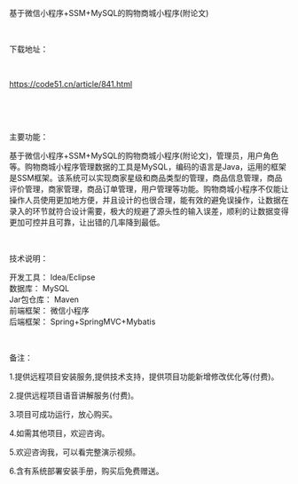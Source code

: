 <p>基于微信小程序+SSM+MySQL的购物商城小程序(附论文)</p>

<p>&nbsp;</p>

<p>下载地址：</p>

<p>&nbsp;</p>

<p><a href="http://code51.cn/article/841.html">https://code51.cn/article/841.html</a></p>

<p>&nbsp;</p>

<p>&nbsp;</p>

<p>主要功能：</p>

<p><p>基于微信小程序+SSM+MySQL的购物商城小程序(附论文)，管理员，用户角色等。购物商城小程序管理数据的工具是MySQL，编码的语言是Java，运用的框架是SSM框架。该系统可以实现商家星级和商品类型的管理，商品信息管理，商品评价管理，商家管理，商品订单管理，用户管理等功能。购物商城小程序不仅能让操作人员使用更加地方便，并且设计的也很合理，能有效的避免误操作，让数据在录入的环节就符合设计需要，极大的规避了源头性的输入误差，顺利的让数据变得更加可控并且可靠，让出错的几率降到最低。</p>
</p>

<p>&nbsp;</p>

<p>技术说明：</p>

<p><p>开发工具： Idea/Eclipse<br />
数据库： MySQL<br />
Jar包仓库： Maven<br />
前端框架： 微信小程序<br />
后端框架： Spring+SpringMVC+Mybatis</p>
</p>

<p>&nbsp;</p>

<p>备注：</p>

<p>1.提供远程项目安装服务,提供技术支持，提供项目功能新增修改优化等(付费)。</p>

<p>2.提供远程项目语音讲解服务(付费)。</p>

<p>3.项目可成功运行，放心购买。</p>

<p>4.如需其他项目，欢迎咨询。</p>

<p>5.欢迎咨询我，可以看完整演示视频。</p>

<p>6.含有系统部署安装手册，购买后免费赠送。</p>
